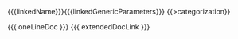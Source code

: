 {{{linkedName}}}{{{linkedGenericParameters}}} {{>categorization}}

{{{ oneLineDoc }}} {{{ extendedDocLink }}}
